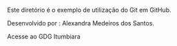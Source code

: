 Este diretório é o exemplo de utilização do Git em GitHub.

Desenvolvido por : Alexandra Medeiros dos Santos.

Acesse ao GDG Itumbiara